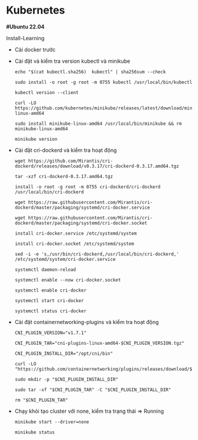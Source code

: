 # Kubernetes
**#Ubuntu 22.04**

Install-Learning

- Cài docker trước
  
- Cài đặt và kiểm tra version kubectl và minikube

      echo "$(cat kubectl.sha256)  kubectl" | sha256sum --check

      sudo install -o root -g root -m 0755 kubectl /usr/local/bin/kubectl
   
      kubectl version --client

      curl -LO https://github.com/kubernetes/minikube/releases/latest/download/minikube-linux-amd64
   
      sudo install minikube-linux-amd64 /usr/local/bin/minikube && rm minikube-linux-amd64
   
      minikube version

- Cài đặt cri-dockerd và kiểm tra hoạt động
  
      wget https://github.com/Mirantis/cri-dockerd/releases/download/v0.3.17/cri-dockerd-0.3.17.amd64.tgz
   
      tar -xzf cri-dockerd-0.3.17.amd64.tgz
   
      install -o root -g root -m 0755 cri-dockerd/cri-dockerd /usr/local/bin/cri-dockerd
   
      wget https://raw.githubusercontent.com/Mirantis/cri-dockerd/master/packaging/systemd/cri-docker.service
  
      wget https://raw.githubusercontent.com/Mirantis/cri-dockerd/master/packaging/systemd/cri-docker.socket

      install cri-docker.service /etc/systemd/system

      install cri-docker.socket /etc/systemd/system

      sed -i -e 's,/usr/bin/cri-dockerd,/usr/local/bin/cri-dockerd,' /etc/systemd/system/cri-docker.service
  
      systemctl daemon-reload
  
      systemctl enable --now cri-docker.socket
  
      systemctl enable cri-docker
  
      systemctl start cri-docker
  
      systemctl status cri-docker

- Cài đặt containernetworking-plugins và kiểm tra hoạt động

      CNI_PLUGIN_VERSION="v1.7.1"
  
      CNI_PLUGIN_TAR="cni-plugins-linux-amd64-$CNI_PLUGIN_VERSION.tgz"
  
      CNI_PLUGIN_INSTALL_DIR="/opt/cni/bin"
  
      curl -LO "https://github.com/containernetworking/plugins/releases/download/$CNI_PLUGIN_VERSION/$CNI_PLUGIN_TAR"
  
      sudo mkdir -p "$CNI_PLUGIN_INSTALL_DIR"
  
      sudo tar -xf "$CNI_PLUGIN_TAR" -C "$CNI_PLUGIN_INSTALL_DIR"
  
      rm "$CNI_PLUGIN_TAR"

- Chạy khỏi tạo cluster với none, kiểm tra trạng thái => Running

      minikube start --driver=none
     
      minikube status
